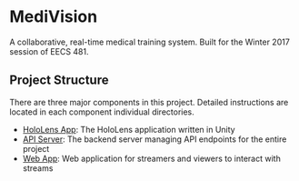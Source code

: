 MediVision
==========

A collaborative, real-time medical training system. Built for the Winter 2017 session of EECS 481.

## Project Structure

There are three major components in this project. Detailed instructions are located
in each component individual directories.

- [HoloLens App](MediVision_Unity): The HoloLens application written in Unity
- [API Server](web/api): The backend server managing API endpoints for the entire project
- [Web App](web/client): Web application for streamers and viewers to interact with streams
